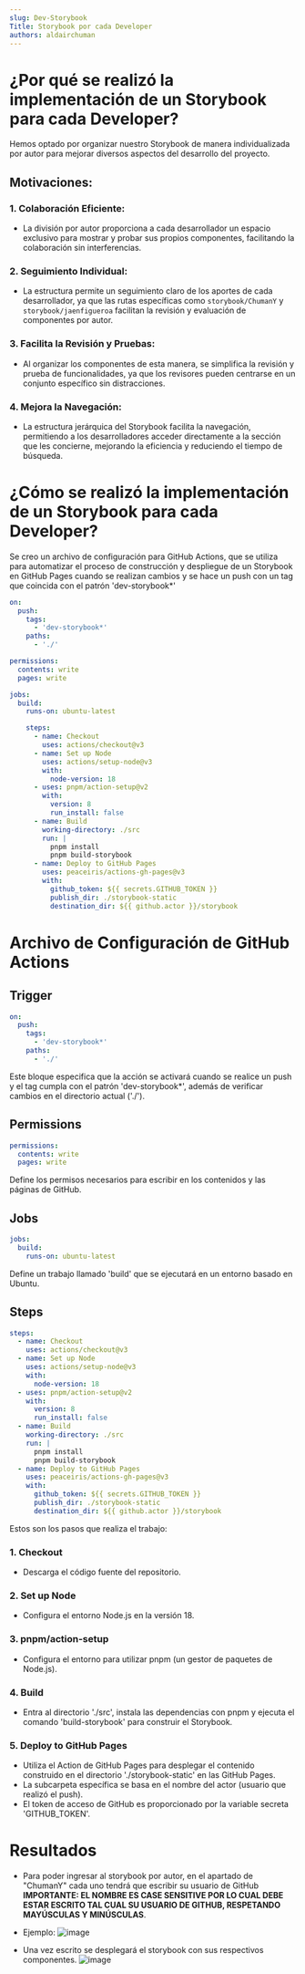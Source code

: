 ```yaml
---
slug: Dev-Storybook
Title: Storybook por cada Developer
authors: aldairchuman
---
```


# ¿Por qué se realizó la implementación de un Storybook para cada Developer?
Hemos optado por organizar nuestro Storybook de manera individualizada por autor para mejorar diversos aspectos del desarrollo del proyecto.
## **Motivaciones:**
### **1. Colaboración Eficiente:**
   - La división por autor proporciona a cada desarrollador un espacio exclusivo para mostrar y probar sus propios componentes, facilitando la colaboración sin interferencias.

### **2. Seguimiento Individual:**
   - La estructura permite un seguimiento claro de los aportes de cada desarrollador, ya que las rutas específicas como `storybook/ChumanY` y `storybook/jaenfigueroa` facilitan la revisión y evaluación de componentes por autor.

### **3. Facilita la Revisión y Pruebas:**
   - Al organizar los componentes de esta manera, se simplifica la revisión y prueba de funcionalidades, ya que los revisores pueden centrarse en un conjunto específico sin distracciones.

### **4. Mejora la Navegación:**
   - La estructura jerárquica del Storybook facilita la navegación, permitiendo a los desarrolladores acceder directamente a la sección que les concierne, mejorando la eficiencia y reduciendo el tiempo de búsqueda.

# ¿Cómo se realizó la implementación de un Storybook para cada Developer?
Se creo un archivo de configuración para GitHub Actions, que se utiliza para automatizar el proceso de construcción y despliegue de un Storybook en GitHub Pages cuando se realizan cambios y se hace un push con un tag que coincida con el patrón 'dev-storybook*'

```yml
on:
  push:
    tags:
      - 'dev-storybook*'
    paths:
      - './'

permissions:
  contents: write
  pages: write

jobs:
  build:
    runs-on: ubuntu-latest

    steps:
      - name: Checkout
        uses: actions/checkout@v3
      - name: Set up Node
        uses: actions/setup-node@v3
        with:
          node-version: 18
      - uses: pnpm/action-setup@v2
        with:
          version: 8
          run_install: false
      - name: Build
        working-directory: ./src
        run: |
          pnpm install
          pnpm build-storybook
      - name: Deploy to GitHub Pages
        uses: peaceiris/actions-gh-pages@v3
        with:
          github_token: ${{ secrets.GITHUB_TOKEN }}
          publish_dir: ./storybook-static
          destination_dir: ${{ github.actor }}/storybook
```
# Archivo de Configuración de GitHub Actions

## Trigger
```yml
on:
  push:
    tags:
      - 'dev-storybook*'
    paths:
      - './'
```
Este bloque especifica que la acción se activará cuando se realice un push y el tag cumpla con el patrón 'dev-storybook*', además de verificar cambios en el directorio actual ('./').

## Permissions
```yml
permissions:
  contents: write
  pages: write
```
Define los permisos necesarios para escribir en los contenidos y las páginas de GitHub.

## Jobs
```yml
jobs:
  build:
    runs-on: ubuntu-latest
```
Define un trabajo llamado 'build' que se ejecutará en un entorno basado en Ubuntu.

## Steps
```yml
steps:
  - name: Checkout
    uses: actions/checkout@v3
  - name: Set up Node
    uses: actions/setup-node@v3
    with:
      node-version: 18
  - uses: pnpm/action-setup@v2
    with:
      version: 8
      run_install: false
  - name: Build
    working-directory: ./src
    run: |
      pnpm install
      pnpm build-storybook
  - name: Deploy to GitHub Pages
    uses: peaceiris/actions-gh-pages@v3
    with:
      github_token: ${{ secrets.GITHUB_TOKEN }}
      publish_dir: ./storybook-static
      destination_dir: ${{ github.actor }}/storybook
```
Estos son los pasos que realiza el trabajo:

### 1. Checkout
   - Descarga el código fuente del repositorio.

### 2. Set up Node
   - Configura el entorno Node.js en la versión 18.

### 3. pnpm/action-setup
   - Configura el entorno para utilizar pnpm (un gestor de paquetes de Node.js).

### 4. Build
   - Entra al directorio './src', instala las dependencias con pnpm y ejecuta el comando 'build-storybook' para construir el Storybook.

### 5. Deploy to GitHub Pages
   - Utiliza el Action de GitHub Pages para desplegar el contenido construido en el directorio './storybook-static' en las GitHub Pages.
   - La subcarpeta específica se basa en el nombre del actor (usuario que realizó el push).
   - El token de acceso de GitHub es proporcionado por la variable secreta 'GITHUB_TOKEN'.

# Resultados

- Para poder ingresar al storybook por autor, en el apartado de "ChumanY" cada uno tendrá que escribir su usuario de GitHub **IMPORTANTE: EL NOMBRE ES CASE SENSITIVE POR LO CUAL DEBE ESTAR ESCRITO TAL CUAL SU USUARIO DE GITHUB, RESPETANDO MAYÚSCULAS Y MINÚSCULAS**.
- Ejemplo:
![image](./img/path-storybook.png)

- Una vez escrito se desplegará el storybook con sus respectivos componentes.
![image](./img/dev-storybook-page.png)